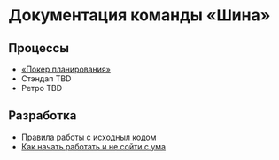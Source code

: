 # Документация команды «Шина»

## Процессы
- [«Покер планирования»](./poker-planning.md)
- Стэндап TBD
- Ретро TBD

## Разработка

- [Правила работы с исходныл кодом](./code.md)
- [Как начать работать и не сойти с ума](./newbie.md)
